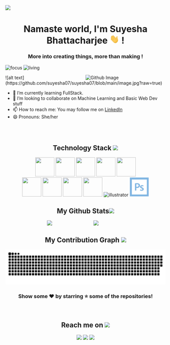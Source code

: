 ![](https://raw.githubusercontent.com/halfrost/halfrost/master/icons/header_.png)

<h1 align="center"> Namaste world, I'm Suyesha Bhattacharjee <img src="https://raw.githubusercontent.com/ABSphreak/ABSphreak/master/gifs/Hi.gif" width="30px"> ! </h1>

<h3 align="center">More into creating things, more than making !</h3>
  
<!-- I like automating things, , exploring scalability problems and improving efficiency and performance. Strong Advocate for 📜 open source, :cloud: Cloud computing, 🚀 DevOps, :new: Innovation and Automation :robot:  -->




![focus](https://img.shields.io/badge/focus-ML-brightgreen)
![living](https://img.shields.io/badge/living-Bengaluru-3c9)

<img width="50%" align="right" alt="Github Image" src="https://raw.githubusercontent.com/onimur/.github/master/.resources/git-header.svg" />
![alt text](https://github.com/suyesha07/suyesha07/blob/main/image.jpg?raw=true)

- 🌱 I’m currently learning FullStack.
- 👯 I’m looking to collaborate on Machine Learning and Basic Web Dev stuff
- 📫 How to reach me: You may follow me on [LinkedIn](https://www.linkedin.com/in/suyesha-bhattacharjee-07/) 
- 😄 Pronouns: She/her 
<br />
<br />

<div align="center">

<h2 align="center">Technology Stack <img src="https://github.com/ritik307/ritik307/blob/main/images/laptop.gif" width="50"></h2>  
<img src="https://github.com/Subhampreet/Subhampreet/blob/master/logos/c++.png?raw=true" height="60" width="60">
<img src="https://github.com/Subhampreet/Subhampreet/blob/master/logos/python.png?raw=true" height="60" width="60">
<img src="https://github.com/Subhampreet/Subhampreet/blob/master/logos/JS.png?raw=true" height="60" width="60">
<img src="https://github.com/Subhampreet/Subhampreet/blob/master/logos/css.png?raw=true" height="60" width="60">
<img src="https://github.com/Subhampreet/Subhampreet/blob/master/logos/html.png?raw=true" height="60" width="60">

<br>

<img src="https://github.com/Subhampreet/Subhampreet/blob/master/logos/postgres.png?raw=true" height="60" width="60">
<img src="https://github.com/Subhampreet/Subhampreet/blob/master/logos/git.png?raw=true" height="60" width="60">
<img src="https://github.com/Subhampreet/Subhampreet/blob/master/logos/vs.png?raw=true" height="60" width="60">
<img src="https://github.com/Subhampreet/Subhampreet/blob/master/logos/bootstrap.png?raw=true" height="60" width="60">
<img src="https://www.vectorlogo.zone/logos/adobe_illustrator/adobe_illustrator-icon.svg" alt="illustrator" width="60" height="60"/>
<img src="https://raw.githubusercontent.com/devicons/devicon/master/icons/photoshop/photoshop-line.svg" alt="photoshop" width="60"

</div>

<br >

<!-- <p align="center">
  <a>
    <img height="150" width="175" src="https://github.com/JayantGoel001/JayantGoel001/blob/master/PNG/left.png">
    <img align="center" src="https://github-readme-streak-stats.herokuapp.com?user=suyesha07&theme=radical"/>
    <img height="150" width="175" src="https://github.com/JayantGoel001/JayantGoel001/blob/master/PNG/right.png">
  </a>
</p> -->

<h2 align="center">
  My Github Stats<img src="https://media.giphy.com/media/VgCDAzcKvsR6OM0uWg/giphy.gif" width="50">
</h2>

<img  src="https://github-readme-stats.vercel.app/api?username=suyesha07&show_icons=true&theme=radical" width="45%" align="right" >

<img  src="https://github-readme-streak-stats.herokuapp.com?user=suyesha07&theme=radical" width="45%" >

<br>


<h2 align="center">
  My Contribution Graph <img src="https://media.giphy.com/media/xUA7aZeLE2e0P7Znz2/giphy.gif" width="50">
</h2>
<p align="center">
  <img src="https://github.com/suyesha07/suyesha07/raw/output/github-contribution-grid-snake.svg" alt="snake"></center>
</p>

<div align="center">

### Show some ❤️ by starring ⭐ some of the repositories!
 
 <br/>

<h2 align="center">Reach me on <img src="https://media0.giphy.com/media/jqNPzdTTxQfOgOqpO4/source.gif" width="50"></h2>

[<img src="https://img.shields.io/badge/linkedin-%230077B5.svg?&style=for-the-badge&logo=linkedin&logoColor=white">](https://www.linkedin.com/in/suyesha-bhattacharjee-07/)
[<img src="https://img.shields.io/badge/instagram-%23E4405F.svg?&style=for-the-badge&logo=instagram&logoColor=white">](https://www.instagram.com/suyeshaaaaa/)
[<img src="https://img.shields.io/badge/facebook-%231877F2.svg?&style=for-the-badge&logo=facebook&logoColor=white">]()
<!-- [<img src="https://img.shields.io/badge/stackoverflow-%231877F2.svg?&style=for-the-badge&logo=stackoverflow&logoColor=white&color=orange">]()
[<img src="https://img.shields.io/badge/Portfolio-%23000000.svg?&style=for-the-badge">]() -->


<!-- <a href="https://dev.to/rajatsethi28"><img height="50" src="https://d2fltix0v2e0sb.cloudfront.net/dev-badge.svg"></a> -->

<!-- Footer Not working -->
<!-- <img src="https://drive.google.com/file/d/1KuHSWDgFyVN3YA8Q3Hdvk9dPuQ4Uj22F/view?usp=sharing" alt=""> -->

</div>
